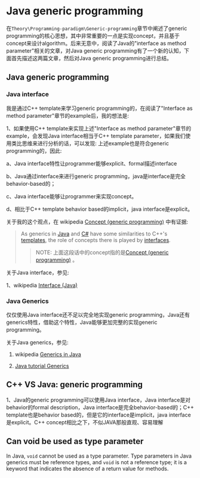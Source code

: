 # Java generic programming

在`Theory\Programming-paradigm\Generic-programming`章节中阐述了generic programming的核心思想，其中非常重要的一点是实现concept，并且基于concept来设计algorithm。后来无意中，阅读了Java的"interface as method parameter"相关的文章，对Java generic programming有了一个新的认知，下面首先描述这两篇文章，然后对Java generic programming进行总结。



## Java generic programming 

### Java interface

我是通过C++ template来学习generic programming的，在阅读了"Interface as method parameter"章节的example后，我的想法是: 

1、如果使用C++ template来实现上述"Interface as method parameter"章节的example，会发现Java interface相当于C++ template parameter，如果我们使用类比思维来进行分析的话，可以发现: 上述example也是符合generic programming的，因此: 

a、Java interface特性让programmer能够explicit、formal描述interface

b、Java通过interface来进行generic programming，java是interface是完全behavior-based的；

c、Java interface能够让programmer来实现concept。

d、相比于C++ template behavior based的implicit，java interface是explicit。

关于我的这个观点，在 wikipedia [Concept (generic programming)](https://en.wikipedia.org/wiki/Concept_(generic_programming)) 中有证据:

> As generics in [Java](https://en.wikipedia.org/wiki/Java_(programming_language)) and [C#](https://en.wikipedia.org/wiki/C_Sharp_(programming_language)) have some similarities to C++'s [templates](https://en.wikipedia.org/wiki/Template_(C%2B%2B)), the role of concepts there is played by [interfaces](https://en.wikipedia.org/wiki/Protocol_(object-oriented_programming)).
>
> > NOTE: 上面这段话中的concept指的是[Concept (generic programming)](https://en.wikipedia.org/wiki/Concept_(generic_programming)) 。

关于Java interface，参见:

1、wikipedia [Interface (Java)](https://en.wikipedia.org/wiki/Interface_(Java))



### Java Generics

仅仅使用Java interface还不足以完全地实现generic programming，Java还有generics特性，借助这个特性，Java能够更加完整的实现generic programming。

关于Java generics，参见:

1. wikipedia [Generics in Java](https://en.wikipedia.org/wiki/Generics_in_Java)

2. [Java tutorial Generics](https://docs.oracle.com/javase/tutorial/java/generics/index.html) 



## C++ VS Java: generic programming

1、Java的generic programming可以使用Java interface，Java interface是对behavior的formal description，Java interface是完全behavior-based的；C++ template也是behavior based的，但是它的interface是implicit，java interface是explicit。C++ concept相比之下，不似JAVA那般直观、容易理解



## Can void be used as type parameter

In Java, `void` cannot be used as a type parameter. Type parameters in Java generics must be reference types, and `void` is not a reference type; it is a keyword that indicates the absence of a return value for methods.
